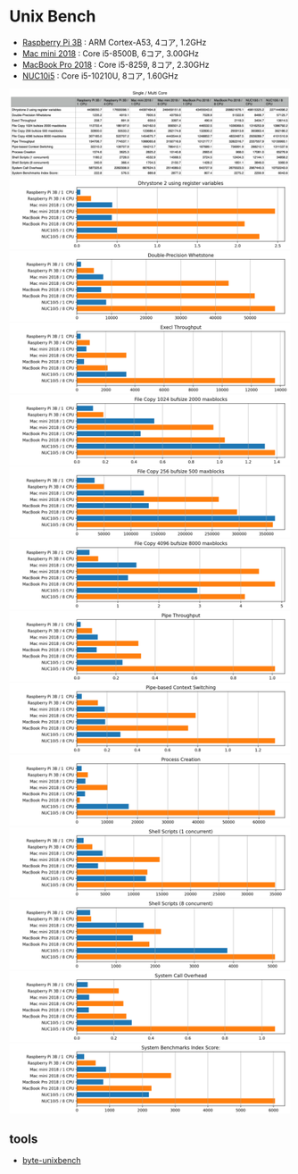 # Unix Bench

- [Raspberry Pi 3B](https://htmlpreview.github.io/?https://github.com/kose/UnixBench/blob/main/raspi3B-2020-11-15-01.html) : ARM Cortex-A53, 4コア, 1.2GHz
- [Mac mini 2018](https://htmlpreview.github.io/?https://github.com/kose/UnixBench/blob/main/mini2018.local-2020-11-15-01.html) : Core i5-8500B, 6コア, 3.00GHz
- [MacBook Pro 2018](https://htmlpreview.github.io/?https://github.com/kose/UnixBench/blob/main/MBP2018.local-2020-11-16-01.html) : Core i5-8259, 8コア, 2.30GHz
- [NUC10i5](https://htmlpreview.github.io/?https://github.com/kose/UnixBench/blob/main/nuc10i5-2020-11-15-01.html) : Core i5-10210U, 8コア, 1.60GHz

![table](images/table.png)
![0](images/0.png)
![1](images/1.png)
![2](images/2.png)
![3](images/3.png)
![4](images/4.png)
![5](images/5.png)
![6](images/6.png)
![7](images/7.png)
![8](images/8.png)
![9](images/9.png)
![10](images/10.png)
![11](images/11.png)
![12](images/12.png)

## tools

- [byte-unixbench](https://github.com/kdlucas/byte-unixbench)

